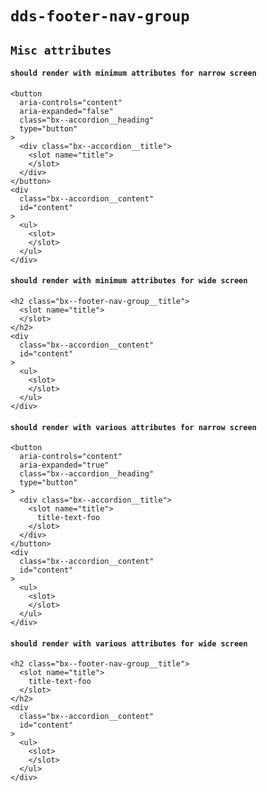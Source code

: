 # `dds-footer-nav-group`

## `Misc attributes`

#### `should render with minimum attributes for narrow screen`

```
<button
  aria-controls="content"
  aria-expanded="false"
  class="bx--accordion__heading"
  type="button"
>
  <div class="bx--accordion__title">
    <slot name="title">
    </slot>
  </div>
</button>
<div
  class="bx--accordion__content"
  id="content"
>
  <ul>
    <slot>
    </slot>
  </ul>
</div>

```

#### `should render with minimum attributes for wide screen`

```
<h2 class="bx--footer-nav-group__title">
  <slot name="title">
  </slot>
</h2>
<div
  class="bx--accordion__content"
  id="content"
>
  <ul>
    <slot>
    </slot>
  </ul>
</div>

```

#### `should render with various attributes for narrow screen`

```
<button
  aria-controls="content"
  aria-expanded="true"
  class="bx--accordion__heading"
  type="button"
>
  <div class="bx--accordion__title">
    <slot name="title">
      title-text-foo
    </slot>
  </div>
</button>
<div
  class="bx--accordion__content"
  id="content"
>
  <ul>
    <slot>
    </slot>
  </ul>
</div>

```

#### `should render with various attributes for wide screen`

```
<h2 class="bx--footer-nav-group__title">
  <slot name="title">
    title-text-foo
  </slot>
</h2>
<div
  class="bx--accordion__content"
  id="content"
>
  <ul>
    <slot>
    </slot>
  </ul>
</div>

```
